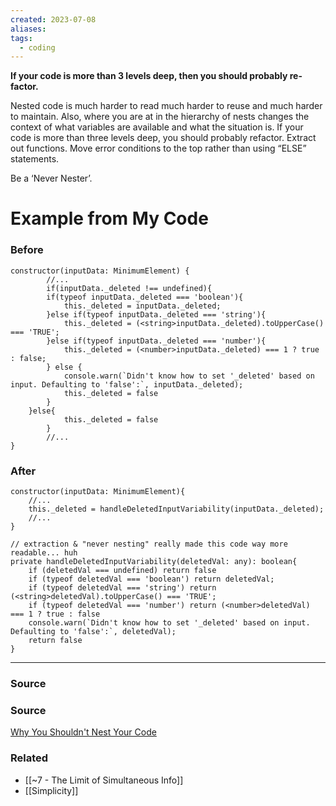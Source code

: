```yaml
---
created: 2023-07-08
aliases: 
tags:
  - coding
---
```

**If your code is more than 3 levels deep, then you should probably re-factor.**

Nested code is much harder to read much harder to reuse and much harder to maintain. Also, where you are at in the hierarchy of nests changes the context of what variables are available and what the situation is. If your code is more than three levels deep, you should probably refactor. Extract out functions. Move error conditions to the top rather than using “ELSE” statements. 

Be a ‘Never Nester’.

# Example from My Code

### Before

```tsx
constructor(inputData: MinimumElement) {
		//...
		if(inputData._deleted !== undefined){
        if(typeof inputData._deleted === 'boolean'){
            this._deleted = inputData._deleted;
        }else if(typeof inputData._deleted === 'string'){
            this._deleted = (<string>inputData._deleted).toUpperCase() === 'TRUE';
        }else if(typeof inputData._deleted === 'number'){
            this._deleted = (<number>inputData._deleted) === 1 ? true : false;
        } else {
            console.warn(`Didn't know how to set '_deleted' based on input. Defaulting to 'false':`, inputData._deleted);
            this._deleted = false 
        }
    }else{
			this._deleted = false
		}
		//...
}
```

### After

```tsx
constructor(inputData: MinimumElement){
	//...
	this._deleted = handleDeletedInputVariability(inputData._deleted);
	//...
}

// extraction & "never nesting" really made this code way more readable... huh
private handleDeletedInputVariability(deletedVal: any): boolean{
    if (deletedVal === undefined) return false
    if (typeof deletedVal === 'boolean') return deletedVal;
    if (typeof deletedVal === 'string') return (<string>deletedVal).toUpperCase() === 'TRUE';
    if (typeof deletedVal === 'number') return (<number>deletedVal) === 1 ? true : false
    console.warn(`Didn't know how to set '_deleted' based on input. Defaulting to 'false':`, deletedVal);
    return false 
}
```

---

### Source

### Source

[Why You Shouldn't Nest Your Code](https://youtu.be/CFRhGnuXG-4)

### Related
- [[~7 - The Limit of Simultaneous Info]] 
- [[Simplicity]]